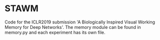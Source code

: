 # STAWM

Code for the ICLR2019 submission 'A Biologically Inspired Visual Working Memory for Deep Networks'.
The memory module can be found in memory.py and each experiment has its own file.
